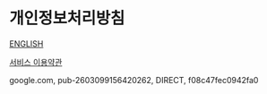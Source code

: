 # 개인정보처리방침

[ENGLISH](https://fooiff.github.io/MHCompany.Privacy_en/)

[서비스 이용약관](https://fooiff.github.io/MHCompany.Service/)

google.com, pub-2603099156420262, DIRECT, f08c47fec0942fa0
